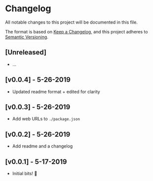 # Changelog

All notable changes to this project will be documented in this file.

The format is based on [Keep a Changelog](https://keepachangelog.com/en/1.0.0/),
and this project adheres to [Semantic Versioning](https://semver.org/spec/v2.0.0.html).

## [Unreleased]

- ...

## [v0.0.4] - 5-26-2019

- Updated readme format + edited for clarity

## [v0.0.3] - 5-26-2019

- Add web URLs to `./package.json`

## [v0.0.2] - 5-26-2019

- Add readme and a changelog

## [v0.0.1] - 5-17-2019

- Initial bits! 🎉
